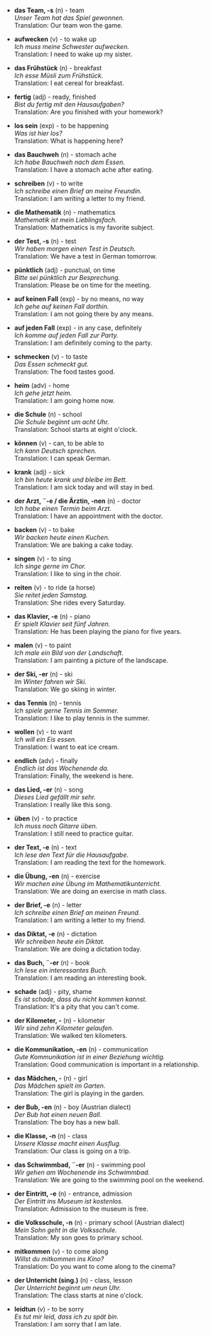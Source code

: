 - **das Team, -s** (n) - team  
  *Unser Team hat das Spiel gewonnen.*  
  Translation: Our team won the game.

- **aufwecken** (v) - to wake up  
  *Ich muss meine Schwester aufwecken.*  
  Translation: I need to wake up my sister.

- **das Frühstück** (n) - breakfast  
  *Ich esse Müsli zum Frühstück.*  
  Translation: I eat cereal for breakfast.

- **fertig** (adj) - ready, finished  
  *Bist du fertig mit den Hausaufgaben?*  
  Translation: Are you finished with your homework?

- **los sein** (exp) - to be happening  
  *Was ist hier los?*  
  Translation: What is happening here?

- **das Bauchweh** (n) - stomach ache  
  *Ich habe Bauchweh nach dem Essen.*  
  Translation: I have a stomach ache after eating.

- **schreiben** (v) - to write  
  *Ich schreibe einen Brief an meine Freundin.*  
  Translation: I am writing a letter to my friend.

- **die Mathematik** (n) - mathematics  
  *Mathematik ist mein Lieblingsfach.*  
  Translation: Mathematics is my favorite subject.

- **der Test, -s** (n) - test  
  *Wir haben morgen einen Test in Deutsch.*  
  Translation: We have a test in German tomorrow.

- **pünktlich** (adj) - punctual, on time  
  *Bitte sei pünktlich zur Besprechung.*  
  Translation: Please be on time for the meeting.

- **auf keinen Fall** (exp) - by no means, no way  
  *Ich gehe auf keinen Fall dorthin.*  
  Translation: I am not going there by any means.

- **auf jeden Fall** (exp) - in any case, definitely  
  *Ich komme auf jeden Fall zur Party.*  
  Translation: I am definitely coming to the party.

- **schmecken** (v) - to taste  
  *Das Essen schmeckt gut.*  
  Translation: The food tastes good.

- **heim** (adv) - home  
  *Ich gehe jetzt heim.*  
  Translation: I am going home now.

- **die Schule** (n) - school  
  *Die Schule beginnt um acht Uhr.*  
  Translation: School starts at eight o'clock.

- **können** (v) - can, to be able to  
  *Ich kann Deutsch sprechen.*  
  Translation: I can speak German.

- **krank** (adj) - sick  
  *Ich bin heute krank und bleibe im Bett.*  
  Translation: I am sick today and will stay in bed.

- **der Arzt, ¨-e / die Ärztin, -nen** (n) - doctor  
  *Ich habe einen Termin beim Arzt.*  
  Translation: I have an appointment with the doctor.

- **backen** (v) - to bake  
  *Wir backen heute einen Kuchen.*  
  Translation: We are baking a cake today.

- **singen** (v) - to sing  
  *Ich singe gerne im Chor.*  
  Translation: I like to sing in the choir.

- **reiten** (v) - to ride (a horse)  
  *Sie reitet jeden Samstag.*  
  Translation: She rides every Saturday.

- **das Klavier, -e** (n) - piano  
  *Er spielt Klavier seit fünf Jahren.*  
  Translation: He has been playing the piano for five years.

- **malen** (v) - to paint  
  *Ich male ein Bild von der Landschaft.*  
  Translation: I am painting a picture of the landscape.

- **der Ski, -er** (n) - ski  
  *Im Winter fahren wir Ski.*  
  Translation: We go skiing in winter.

- **das Tennis** (n) - tennis  
  *Ich spiele gerne Tennis im Sommer.*  
  Translation: I like to play tennis in the summer.

- **wollen** (v) - to want  
  *Ich will ein Eis essen.*  
  Translation: I want to eat ice cream.

- **endlich** (adv) - finally  
  *Endlich ist das Wochenende da.*  
  Translation: Finally, the weekend is here.

- **das Lied, -er** (n) - song  
  *Dieses Lied gefällt mir sehr.*  
  Translation: I really like this song.

- **üben** (v) - to practice  
  *Ich muss noch Gitarre üben.*  
  Translation: I still need to practice guitar.

- **der Text, -e** (n) - text  
  *Ich lese den Text für die Hausaufgabe.*  
  Translation: I am reading the text for the homework.

- **die Übung, -en** (n) - exercise  
  *Wir machen eine Übung im Mathematikunterricht.*  
  Translation: We are doing an exercise in math class.

- **der Brief, -e** (n) - letter  
  *Ich schreibe einen Brief an meinen Freund.*  
  Translation: I am writing a letter to my friend.

- **das Diktat, -e** (n) - dictation  
  *Wir schreiben heute ein Diktat.*  
  Translation: We are doing a dictation today.

- **das Buch, ¨-er** (n) - book  
  *Ich lese ein interessantes Buch.*  
  Translation: I am reading an interesting book.

- **schade** (adj) - pity, shame  
  *Es ist schade, dass du nicht kommen kannst.*  
  Translation: It's a pity that you can't come.

- **der Kilometer, -** (n) - kilometer  
  *Wir sind zehn Kilometer gelaufen.*  
  Translation: We walked ten kilometers.

- **die Kommunikation, -en** (n) - communication  
  *Gute Kommunikation ist in einer Beziehung wichtig.*  
  Translation: Good communication is important in a relationship.

- **das Mädchen, -** (n) - girl  
  *Das Mädchen spielt im Garten.*  
  Translation: The girl is playing in the garden.

- **der Bub, -en** (n) - boy (Austrian dialect)  
  *Der Bub hat einen neuen Ball.*  
  Translation: The boy has a new ball.

- **die Klasse, -n** (n) - class  
  *Unsere Klasse macht einen Ausflug.*  
  Translation: Our class is going on a trip.

- **das Schwimmbad, ¨-er** (n) - swimming pool  
  *Wir gehen am Wochenende ins Schwimmbad.*  
  Translation: We are going to the swimming pool on the weekend.

- **der Eintritt, -e** (n) - entrance, admission  
  *Der Eintritt ins Museum ist kostenlos.*  
  Translation: Admission to the museum is free.

- **die Volksschule, -n** (n) - primary school (Austrian dialect)  
  *Mein Sohn geht in die Volksschule.*  
  Translation: My son goes to primary school.

- **mitkommen** (v) - to come along  
  *Willst du mitkommen ins Kino?*  
  Translation: Do you want to come along to the cinema?

- **der Unterricht (sing.)** (n) - class, lesson  
  *Der Unterricht beginnt um neun Uhr.*  
  Translation: The class starts at nine o'clock.

- **leidtun** (v) - to be sorry  
  *Es tut mir leid, dass ich zu spät bin.*  
  Translation: I am sorry that I am late.
